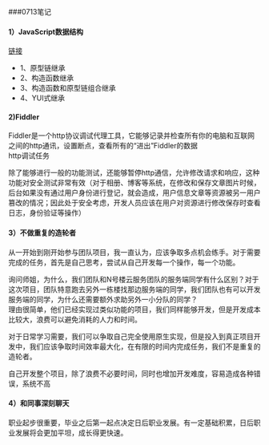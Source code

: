 ###0713笔记  

#### 1）JavaScript数据结构

[链接](http://mp.weixin.qq.com/s?__biz=MjM5NzA1MTcyMA==&mid=208529802&idx=2&sn=25510a122a53137cc470e5c03da4795b&scene=1&key=c76941211a49ab58ac1dd5f6413052ab4c26ae24fea0dff12ee14ecafc234900c30c223a4969fd2407a5dc10b12a198a&ascene=1&uin=MjE2MjUyNjQwMQ%3D%3D&devicetype=webwx&version=70000001&pass_ticket=QhCEmxJQ1fov3sUVWr2BPV%2BGRrTE%2FTHzJee%2FJR1p8pCUUXWYP3kHmQ1NGjdn86DR)

+ 1、原型链继承
+ 2、构造函数继承
+ 3、构造函数和原型链组合继承
+ 4、YUI式继承

#### 2)Fiddler

Fiddler是一个http协议调试代理工具，它能够记录并检查所有你的电脑和互联网之间的http通讯，设置断点，查看所有的“进出”Fiddler的数据  
http调试任务

除了能够进行一般的功能测试，还能够暂停http通信，允许修改请求和响应，这种功能对安全测试非常有效（对于相册、博客等系统，在修改和保存文章图片时候，后台如果没有通过用户身份进行登记，就会造成，用户信息文章等资源被另一用户篡改的情况；因此处于安全考虑，开发人员应该在用户对资源进行修改保存时查看日志，身份验证等操作）


#### 3）不做重复的造轮者

从一开始到刚开始参与团队项目，我一直认为，应该争取多点机会练手。对于需要完成的任务，首先是自己思考，尝试从自己开发每一个操作，每一个功能。

询问师姐，为什么，我们团队和N号楼云服务团队的服务端同学有什么区别？对于这次项目，团队特意跑去另外一栋楼找那边服务端的同学，我们团队也有可以开发服务端的同学，为什么还需要额外求助另外一小分队的同学？  
理由很简单，他们已经实现过类似功能的项目，我们同样能够开发，但是开发成本比较大，浪费可以避免消耗的人力和时间。 

对于日常学习需要，我们可以争取自己完全使用原生实现，但是投入到真正项目开发中，我们应该争取时间效率最大化，在有限的时间内完成任务，我们不是重复的造轮者。  

自己开发整个项目，除了浪费不必要时间，同时也增加开发难度，容易造成各种错误，系统不高

#### 4）和同事深刻聊天

职业起步很重要，毕业之后第一起点决定日后职业发展。有一定基础积累，日后职业发展将会更加平坦，成长得更快速。